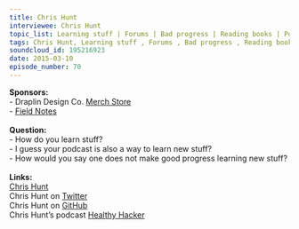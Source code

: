 ```yaml
--- 
title: Chris Hunt
interviewee: Chris Hunt
topic_list: Learning stuff | Forums | Bad progress | Reading books | Podcast | Photography
tags: Chris Hunt, Learning stuff , Forums , Bad progress , Reading books , Podcast , Photography
soundcloud_id: 195216923
date: 2015-03-10
episode_number: 70
---
```

 
<p class="show_notes_display"><b>Sponsors:<br></b>- Draplin Design Co. <a rel="nofollow" target="_blank" href="http://draplin.com/merch/">Merch Store</a><br>- <a rel="nofollow" target="_blank" href="http://fieldnotesbrand.com/">Field Notes</a><br><b><br>Question:</b><br>- How do you learn stuff?<br>- I guess your podcast is also a way to learn new stuff?<br>- How would you say one does not make good progress learning new stuff?<br><br><b>Links:</b><br><a rel="nofollow" target="_blank" href="http://www.chrishunt.co/">Chris Hunt</a><br>Chris Hunt on <a rel="nofollow" target="_blank" href="https://twitter.com/chrishunt">Twitter</a><br>Chris Hunt on <a rel="nofollow" target="_blank" href="https://github.com/chrishunt">GitHub</a><br>Chris Hunt’s podcast <a rel="nofollow" target="_blank" href="http://www.healthyhacker.com/">Healthy Hacker</a><br></p>
